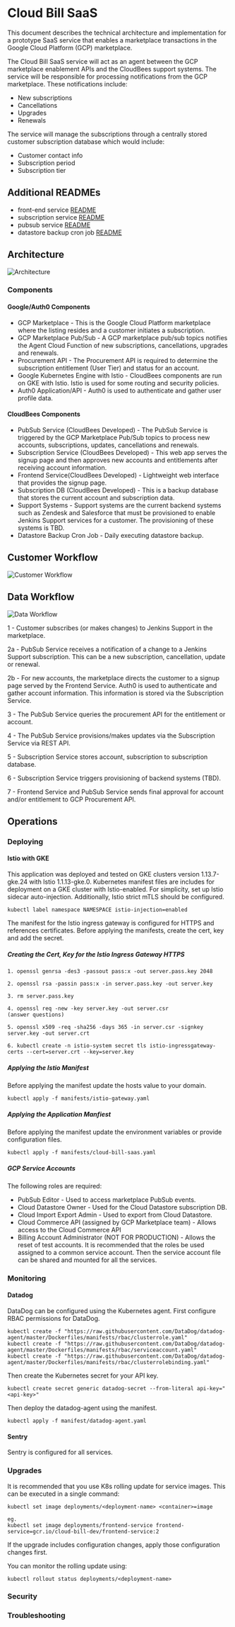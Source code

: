 # Cloud Bill SaaS
This document describes the technical architecture and implementation for a prototype SaaS service that enables a marketplace transactions in the Google Cloud Platform (GCP) marketplace. 

The Cloud Bill SaaS service will act as an agent between the GCP marketplace enablement APIs and the CloudBees support systems. The service will be responsible for processing notifications from the GCP marketplace. These notifications include:

* New subscriptions 
* Cancellations
* Upgrades
* Renewals

The service will manage the subscriptions through a centrally stored customer subscription database which would include:

* Customer contact info
* Subscription period
* Subscription tier

## Additional READMEs
* front-end service [README](/frontend-service/README.md)
* subscription service [README](/subscription-service/README.md)
* pubsub service [README](/pubsub-service/README.md)
* datastore backup cron job [README](/datastore-backup/README.md)

## Architecture
![Architecture](https://user-images.githubusercontent.com/6440106/66532740-5a8a9800-eac5-11e9-8501-7a008e8d6f9c.png)

### Components
#### Google/Auth0 Components
* GCP Marketplace - This is the Google Cloud Platform marketplace where the listing resides and a customer initiates a subscription.
* GCP Marketplace Pub/Sub - A GCP marketplace pub/sub topics notifies the Agent Cloud Function of new subscriptions, cancellations, upgrades and renewals.
* Procurement API - The Procurement API is required to determine the subscription entitlement (User Tier) and status for an account.
* Google Kubernetes Engine with Istio - CloudBees components are run on GKE with Istio. Istio is used for some routing and security policies.
* Auth0 Application/API - Auth0 is used to authenticate and gather user profile data.

#### CloudBees Components
* PubSub Service (CloudBees Developed) - The PubSub Service is triggered by the GCP Marketplace Pub/Sub topics to process new accounts, subscriptions, updates, cancellations and renewals. 
* Subscription Service (CloudBees Developed) - This web app serves the signup page and then approves new accounts and entitlements after receiving account information.
* Frontend Service(CloudBees Developed) - Lightweight web interface that provides the signup page.
* Subscription DB (CloudBees Developed) - This is a backup database that stores the current account and subscription data.
* Support Systems - Support systems are the current backend systems such as Zendesk and Salesforce that must be provisioned to enable Jenkins Support services for a customer. The provisioning of these systems is TBD.
* Datastore Backup Cron Job - Daily executing datastore backup.

## Customer Workflow
![Customer Workflow](https://user-images.githubusercontent.com/6440106/66532891-e00e4800-eac5-11e9-8db3-4a2656066d51.png)

## Data Workflow
![Data Workflow](https://user-images.githubusercontent.com/6440106/66532860-c1a84c80-eac5-11e9-8559-f055a89e66c8.png)

1 - Customer subscribes (or makes changes) to Jenkins Support in the marketplace.

2a - PubSub Service receives a notification of a change to a Jenkins Support subscription. This can be a new subscription, cancellation, update or renewal. 

2b - For new accounts, the marketplace directs the customer to a signup page served by the Frontend Service. Auth0 is used to authenticate and gather account information. This information is stored via the Subscription Service.

3 - The PubSub Service queries the procurement API for the entitlement or account.

4 - The PubSub Service provisions/makes updates via the Subscription Service via REST API.

5 - Subscription Service stores account, subscription to subscription database.

6 - Subscription Service triggers provisioning of backend systems (TBD).

7 - Frontend Service and PubSub Service sends final approval for account and/or entitlement to GCP Procurement API.

## Operations

### Deploying 

#### Istio with GKE
This application was deployed and tested on GKE clusters version 1.13.7-gke.24 with Istio 1.1.13-gke.0. Kubernetes manifest files are includes for deployment on a GKE cluster with Istio-enabled. For simplicity, set up Istio sidecar auto-injection. Additionally, Istio strict mTLS should be configured.

```
kubectl label namespace NAMESPACE istio-injection=enabled
```

The manifest for the Istio ingress gateway is configured for HTTPS and references certificates. Before applying the manifests, create the cert, key and add the secret.

##### Creating the Cert, Key for the Istio Ingress Gateway HTTPS

```
1. openssl genrsa -des3 -passout pass:x -out server.pass.key 2048

2. openssl rsa -passin pass:x -in server.pass.key -out server.key

3. rm server.pass.key

4. openssl req -new -key server.key -out server.csr
(answer questions)

5. openssl x509 -req -sha256 -days 365 -in server.csr -signkey server.key -out server.crt

6. kubectl create -n istio-system secret tls istio-ingressgateway-certs --cert=server.crt --key=server.key

```

##### Applying the Istio Manifest
Before applying the manifest update the hosts value to your domain.
```
kubectl apply -f manifests/istio-gateway.yaml
```

##### Applying the Application Manfiest
Before applying the manifest update the environment variables or provide configuration files.
```
kubectl apply -f manifests/cloud-bill-saas.yaml
```

##### GCP Service Accounts
The following roles are required:
* PubSub Editor - Used to access marketplace PubSub events.
* Cloud Datastore Owner - Used for the Cloud Datastore subscription DB.
* Cloud Import Export Admin - Used to export from Cloud Datastore.
* Cloud Commerce API (assigned by GCP Marketplace team) - Allows access to the Cloud Commerce API
* Billing Account Administrator (NOT FOR PRODUCTION) - Allows the reset of test accounts.
It is recommended that the roles be used assigned to a common service account. Then the service account file can be shared and mounted for all the services.

### Monitoring

#### Datadog
DataDog can be configured using the Kubernetes agent. First configure RBAC permissions for DataDog.

```
kubectl create -f "https://raw.githubusercontent.com/DataDog/datadog-agent/master/Dockerfiles/manifests/rbac/clusterrole.yaml"
kubectl create -f "https://raw.githubusercontent.com/DataDog/datadog-agent/master/Dockerfiles/manifests/rbac/serviceaccount.yaml"
kubectl create -f "https://raw.githubusercontent.com/DataDog/datadog-agent/master/Dockerfiles/manifests/rbac/clusterrolebinding.yaml"
```
Then create the Kubernetes secret for your API key.

```
kubectl create secret generic datadog-secret --from-literal api-key="<api-key>"
```

Then deploy the datadog-agent using the manifest.

```
kubectl apply -f manifest/datadog-agent.yaml
```

#### Sentry
Sentry is configured for all services. 

### Upgrades
It is recommended that you use K8s rolling update for service images. This can be executed in a single command:

```
kubectl set image deployments/<deployment-name> <container>=image

eg.
kubectl set image deployments/frontend-service frontend-service=gcr.io/cloud-bill-dev/frontend-service:2
```
If the upgrade includes configuration changes, apply those configuration changes first.

You can monitor the rolling update using:

```
kubectl rollout status deployments/<deployment-name>
```

### Security

### Troubleshooting